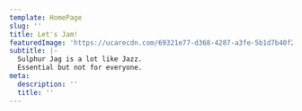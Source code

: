 ```yaml
---
template: HomePage
slug: ''
title: Let's Jam!
featuredImage: 'https://ucarecdn.com/69321e77-d368-4287-a3fe-5b1d7b40f202/'
subtitle: |-
  Sulphur Jag is a lot like Jazz. 
  Essential but not for everyone.
meta:
  description: ''
  title: ''
---
```

#

